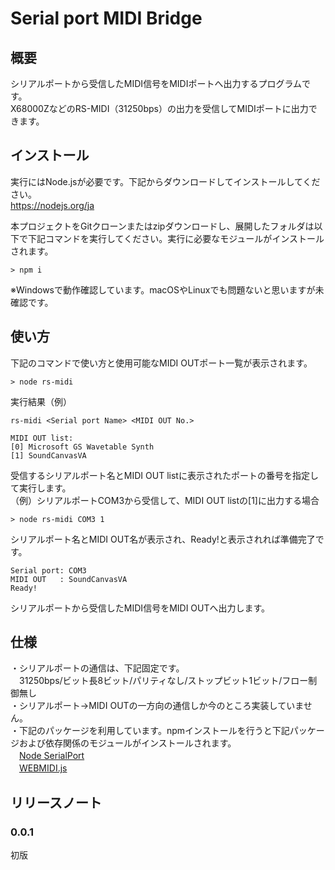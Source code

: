 # Serial port MIDI Bridge

## 概要
シリアルポートから受信したMIDI信号をMIDIポートへ出力するプログラムです。  
X68000ZなどのRS-MIDI（31250bps）の出力を受信してMIDIポートに出力できます。

## インストール
実行にはNode.jsが必要です。下記からダウンロードしてインストールしてください。  
https://nodejs.org/ja

本プロジェクトをGitクローンまたはzipダウンロードし、展開したフォルダは以下で下記コマンドを実行してください。実行に必要なモジュールがインストールされます。
~~~
> npm i
~~~
※Windowsで動作確認しています。macOSやLinuxでも問題ないと思いますが未確認です。  

## 使い方
下記のコマンドで使い方と使用可能なMIDI OUTポート一覧が表示されます。
~~~
> node rs-midi
~~~
実行結果（例）
~~~
rs-midi <Serial port Name> <MIDI OUT No.>

MIDI OUT list:
[0] Microsoft GS Wavetable Synth
[1] SoundCanvasVA
~~~

受信するシリアルポート名とMIDI OUT listに表示されたポートの番号を指定して実行します。  
（例）シリアルポートCOM3から受信して、MIDI OUT listの[1]に出力する場合
~~~
> node rs-midi COM3 1
~~~
シリアルポート名とMIDI OUT名が表示され、Ready!と表示されれば準備完了です。  
~~~
Serial port: COM3
MIDI OUT   : SoundCanvasVA
Ready!
~~~
シリアルポートから受信したMIDI信号をMIDI OUTへ出力します。  

## 仕様
・シリアルポートの通信は、下記固定です。  
　31250bps/ビット長8ビット/パリティなし/ストップビット1ビット/フロー制御無し  
・シリアルポート->MIDI OUTの一方向の通信しか今のところ実装していません。  
・下記のパッケージを利用しています。npmインストールを行うと下記パッケージおよび依存関係のモジュールがインストールされます。  
　[Node SerialPort](https://serialport.io/)  
　[WEBMIDI.js](https://webmidijs.org/)  

## リリースノート

### 0.0.1

初版
